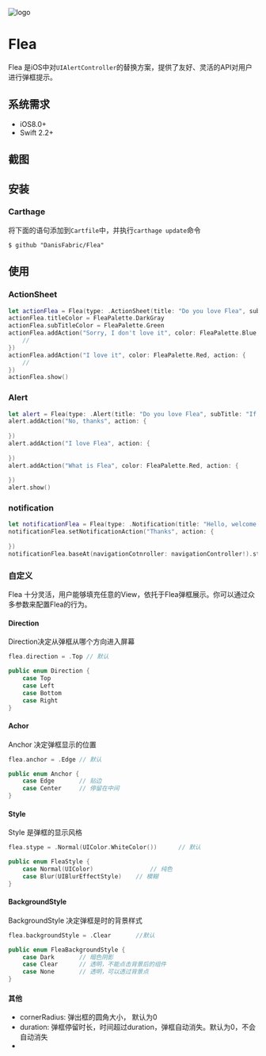 ![logo](https://github.com/DanisFabric/Flea/blob/master/images/logo.png)
# Flea

Flea 是iOS中对`UIAlertController`的替换方案，提供了友好、灵活的API对用户进行弹框提示。

## 系统需求

- iOS8.0+
- Swift 2.2+

## 截图

## 安装

### Carthage 

将下面的语句添加到`Cartfile`中，并执行`carthage update`命令

```ogdl
$ github "DanisFabric/Flea"
```

## 使用

### ActionSheet

```swift
let actionFlea = Flea(type: .ActionSheet(title: "Do you love Flea", subTitle: "If you love it, you can star Flea on GitHub"))
actionFlea.titleColor = FleaPalette.DarkGray
actionFlea.subTitleColor = FleaPalette.Green
actionFlea.addAction("Sorry, I don't love it", color: FleaPalette.Blue, action: { 
	//        
})
actionFlea.addAction("I love it", color: FleaPalette.Red, action: { 
	//           
})
actionFlea.show()

```

### Alert

```swift
let alert = Flea(type: .Alert(title: "Do you love Flea", subTitle: "If you love Flea, you may start it on GitHub"))
alert.addAction("No, thanks", action: { 
                
})
alert.addAction("I love Flea", action: { 
                
})
alert.addAction("What is Flea", color: FleaPalette.Red, action: { 
                
})
alert.show()
```

### notification 

```swift
let notificationFlea = Flea(type: .Notification(title: "Hello, welcome to use Flea"))
notificationFlea.setNotificationAction("Thanks", action: { 
                
})
notificationFlea.baseAt(navigationCotnroller: navigationController!).stay(2).show()
```
### 自定义

Flea 十分灵活，用户能够填充任意的View，依托于Flea弹框展示。你可以通过众多参数来配置Flea的行为。

#### Direction

Direction决定从弹框从哪个方向进入屏幕

```swift
flea.direction = .Top // 默认

public enum Direction {
    case Top
    case Left
    case Bottom
    case Right
}

```

#### Achor

Anchor 决定弹框显示的位置

```swift
flea.anchor = .Edge // 默认

public enum Anchor {
    case Edge		// 贴边
    case Center		// 停留在中间
}
```

#### Style

Style 是弹框的显示风格

```swift
flea.stype = .Normal(UIColor.WhiteColor())		// 默认

public enum FleaStyle {
    case Normal(UIColor)				// 纯色
    case Blur(UIBlurEffectStyle)	// 模糊
}
```

#### BackgroundStyle

BackgroundStyle 决定弹框是时的背景样式
```swift
flea.backgroundStyle = .Clear		//默认

public enum FleaBackgroundStyle {
    case Dark		// 暗色阴影
    case Clear		// 透明，不能点击背景后的组件
    case None		// 透明，可以透过背景点
}
```

#### 其他

* cornerRadius: 弹出框的圆角大小， 默认为0
* duration: 弹框停留时长，时间超过duration，弹框自动消失。默认为0，不会 自动消失
* 